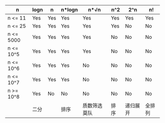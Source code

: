 | n         | logn | n    | n*logn | n*√n          | n^2  | 2^n      | n!     |
| --------- | ---- | ---- | ------ | ------------- | ---- | -------- | ------ |
| n <= 11   | Yes  | Yes  | Yes    | Yes           | Yes  | Yes      | Yes    |
| n <= 25   | Yes  | Yes  | Yes    | Yes           | Yes  | No       | No     |
| n <= 5000 | Yes  | Yes  | Yes    | Yes           | No   | No       | No     |
| n <= 10^5 | Yes  | Yes  | Yes    | Yes           | No   | No       | No     |
| n <= 10^6 | Yes  | Yes  | Yes    | No            | No   | No       | No     |
| n <= 10^7 | Yes  | Yes  | Yes    | No            | No   | No       | No     |
| n >= 10^8 | Yes  | No   | No     | No            | No   | No       | No     |
|           | 二分 |      | 排序   | 质数筛选 莫队 | 排序 | 递归展开 | 全排列 |